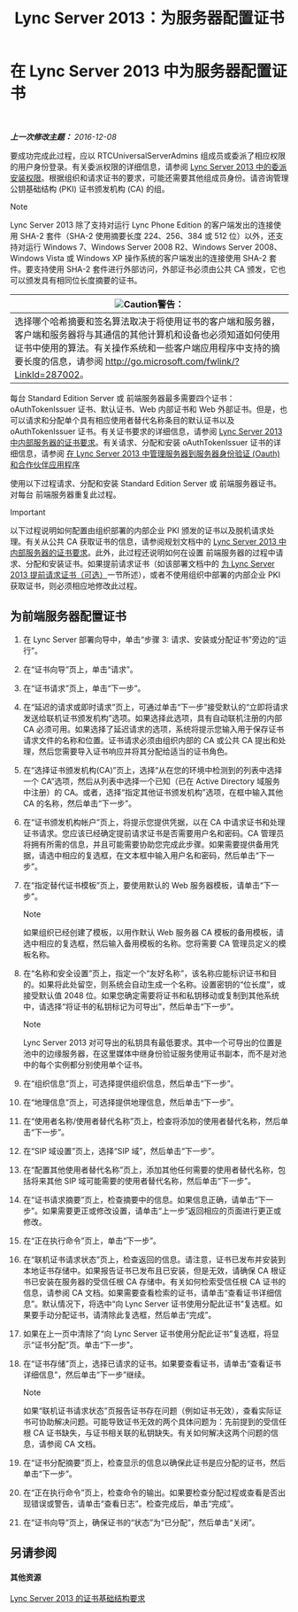 ﻿---
title: Lync Server 2013：为服务器配置证书
TOCTitle: 为服务器配置证书
ms:assetid: e12e59b5-a146-4859-86ec-cabfc198c7b5
ms:mtpsurl: https://technet.microsoft.com/zh-cn/library/Gg398995(v=OCS.15)
ms:contentKeyID: 49314523
ms.date: 12/10/2016
mtps_version: v=OCS.15
ms.translationtype: HT
---

# 在 Lync Server 2013 中为服务器配置证书

 

_**上一次修改主题：** 2016-12-08_

要成功完成此过程，应以 RTCUniversalServerAdmins 组成员或委派了相应权限的用户身份登录。有关委派权限的详细信息，请参阅 [Lync Server 2013 中的委派安装权限](lync-server-2013-delegate-setup-permissions.md)。根据组织和请求证书的要求，可能还需要其他组成员身份。请咨询管理公钥基础结构 (PKI) 证书颁发机构 (CA) 的组。

> [!NOTE]  
> Lync Server 2013 除了支持对运行 Lync Phone Edition 的客户端发出的连接使用 SHA-2 套件（SHA-2 使用摘要长度 224、256、384 或 512 位）以外，还支持对运行 Windows 7、Windows Server 2008 R2、Windows Server 2008、Windows Vista 或 Windows XP 操作系统的客户端发出的连接使用 SHA-2 套件。要支持使用 SHA-2 套件进行外部访问，外部证书必须由公共 CA 颁发，它也可以颁发具有相同位长度摘要的证书。



<table>
<thead>
<tr class="header">
<th><img src="images/JJ205186.Caution(OCS.15).gif" title="Caution" alt="Caution" />警告：</th>
</tr>
</thead>
<tbody>
<tr class="odd">
<td>选择哪个哈希摘要和签名算法取决于将使用证书的客户端和服务器，客户端和服务器将与其通信的其他计算机和设备也必须知道如何使用证书中使用的算法。有关操作系统和一些客户端应用程序中支持的摘要长度的信息，请参阅 <a href="http://go.microsoft.com/fwlink/?linkid=287002">http://go.microsoft.com/fwlink/?LinkId=287002</a>。</td>
</tr>
</tbody>
</table>


每台 Standard Edition Server 或 前端服务器最多需要四个证书：oAuthTokenIssuer 证书、默认证书、Web 内部证书和 Web 外部证书。但是，也可以请求和分配单个具有相应使用者替代名称条目的默认证书以及 oAuthTokenIssuer 证书。有关证书要求的详细信息，请参阅 [Lync Server 2013 中内部服务器的证书要求](lync-server-2013-certificate-requirements-for-internal-servers.md)。有关请求、分配和安装 oAuthTokenIssuer 证书的详细信息，请参阅 [在 Lync Server 2013 中管理服务器到服务器身份验证 (Oauth) 和合作伙伴应用程序](lync-server-2013-managing-server-to-server-authentication-oauth-and-partner-applications.md)

使用以下过程请求、分配和安装 Standard Edition Server 或 前端服务器证书。对每台 前端服务器重复此过程。

> [!IMPORTANT]  
> 以下过程说明如何配置由组织部署的内部企业 PKI 颁发的证书以及脱机请求处理。有关从公共 CA 获取证书的信息，请参阅规划文档中的 <a href="lync-server-2013-certificate-requirements-for-internal-servers.md">Lync Server 2013 中内部服务器的证书要求</a>。此外，此过程还说明如何在设置 前端服务器的过程中请求、分配和安装证书。如果提前请求证书（如该部署文档中的 <a href="lync-server-2013-request-certificates-in-advance-optional.md">为 Lync Server 2013 提前请求证书（可选）</a>一节所述），或者不使用组织中部署的内部企业 PKI 获取证书，则必须相应地修改此过程。


## 为前端服务器配置证书

1.  在 Lync Server 部署向导中，单击“步骤 3: 请求、安装或分配证书”旁边的“运行”。

2.  在“证书向导”页上，单击“请求”。

3.  在“证书请求”页上，单击“下一步”。

4.  在“延迟的请求或即时请求”页上，可通过单击“下一步”接受默认的“立即将请求发送给联机证书颁发机构”选项。如果选择此选项，具有自动联机注册的内部 CA 必须可用。如果选择了延迟请求的选项，系统将提示您输入用于保存证书请求文件的名称和位置。证书请求必须由组织内部的 CA 或公共 CA 提出和处理，然后您需要导入证书响应并将其分配给适当的证书角色。

5.  在“选择证书颁发机构(CA)”页上，选择“从在您的环境中检测到的列表中选择一个 CA”选项，然后从列表中选择一个已知（已在 Active Directory 域服务 中注册）的 CA。或者，选择“指定其他证书颁发机构”选项，在框中输入其他 CA 的名称，然后单击“下一步”。

6.  在“证书颁发机构帐户”页上，将提示您提供凭据，以在 CA 中请求证书和处理证书请求。您应该已经确定提前请求证书是否需要用户名和密码。CA 管理员将拥有所需的信息，并且可能需要协助您完成此步骤。如果需要提供备用凭据，请选中相应的复选框，在文本框中输入用户名和密码，然后单击“下一步”。

7.  在“指定替代证书模板”页上，要使用默认的 Web 服务器模板，请单击“下一步”。
    
    > [!NOTE]  
    > 如果组织已经创建了模板，以用作默认 Web 服务器 CA 模板的备用模板，请选中相应的复选框，然后输入备用模板的名称。您将需要 CA 管理员定义的模板名称。
    


8.  在“名称和安全设置”页上，指定一个“友好名称”，该名称应能标识证书和目的。如果将此处留空，则系统会自动生成一个名称。设置密钥的“位长度”，或接受默认值 2048 位。如果您确定需要将证书和私钥移动或复制到其他系统中，请选择“将证书的私钥标记为可导出”，然后单击“下一步”。
    
    > [!NOTE]  
    > Lync Server 2013 对可导出的私钥具有最低要求。其中一个可导出的位置是池中的边缘服务器，在这里媒体中继身份验证服务使用证书副本，而不是对池中的每个实例都分别使用单个证书。
    


9.  在“组织信息”页上，可选择提供组织信息，然后单击“下一步”。

10. 在“地理信息”页上，可选择提供地理信息，然后单击“下一步”。

11. 在“使用者名称/使用者替代名称”页上，检查将添加的使用者替代名称，然后单击“下一步”。

12. 在“SIP 域设置”页上，选择“SIP 域”，然后单击“下一步”。

13. 在“配置其他使用者替代名称”页上，添加其他任何需要的使用者替代名称，包括将来其他 SIP 域可能需要的使用者替代名称，然后单击“下一步”。

14. 在“证书请求摘要”页上，检查摘要中的信息。如果信息正确，请单击“下一步”。如果需要更正或修改设置，请单击“上一步”返回相应的页面进行更正或修改。

15. 在“正在执行命令”页上，单击“下一步”。

16. 在“联机证书请求状态”页上，检查返回的信息。请注意，证书已发布并安装到本地证书存储中。如果报告证书已发布且已安装，但是无效，请确保 CA 根证书已安装在服务器的受信任根 CA 存储中。有关如何检索受信任根 CA 证书的信息，请参阅 CA 文档。如果需要查看检索的证书，请单击“查看证书详细信息”。默认情况下，将选中“向 Lync Server 证书使用分配此证书”复选框。如果要手动分配证书，请清除此复选框，然后单击“完成”。

17. 如果在上一页中清除了“向 Lync Server 证书使用分配此证书”复选框，将显示“证书分配”页。单击“下一步”。

18. 在“证书存储”页上，选择已请求的证书。如果要查看证书，请单击“查看证书详细信息”，然后单击“下一步”继续。
    
    > [!NOTE]  
    > 如果“联机证书请求状态”页报告证书存在问题（例如证书无效），查看实际证书可协助解决问题。可能导致证书无效的两个具体问题为：先前提到的受信任根 CA 证书缺失，与证书相关联的私钥缺失。有关如何解决这两个问题的信息，请参阅 CA 文档。
    


19. 在“证书分配摘要”页上，检查显示的信息以确保此证书是应分配的证书，然后单击“下一步”。

20. 在“正在执行命令”页上，检查命令的输出。如果要检查分配过程或查看是否出现错误或警告，请单击“查看日志”。检查完成后，单击“完成”。

21. 在“证书向导”页上，确保证书的“状态”为“已分配”，然后单击“关闭”。

## 另请参阅

#### 其他资源

[Lync Server 2013 的证书基础结构要求](lync-server-2013-certificate-infrastructure-requirements.md)

